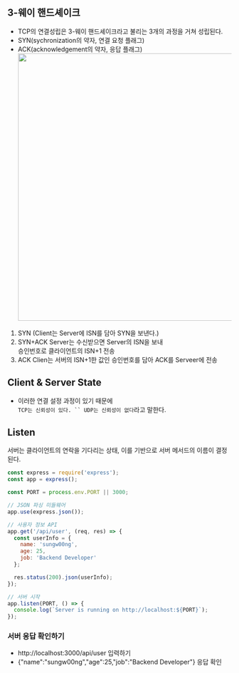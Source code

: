 ## 3-웨이 핸드셰이크
- TCP의 연결성립은 3-웨이 핸드셰이크라고 불리는 3개의 과정을 거쳐 성립된다.
- SYN(sychronization의 약자, 연결 요청 플래그)
- ACK(acknowledgement의 약자, 응답 플래그) <br>
<img src="https://github.com/user-attachments/assets/c0b4cef1-06ce-44d0-9caf-8a711e571c84" width="600"/><br>
1. SYN (Client는 Server에 ISN를 담아 SYN을 보낸다.) 
2. SYN+ACK Server는 수신받으면 Server의 ISN을 보내 <br> 승인번호로 클라이언트의 ISN+1 전송
3. ACK Clien는 서버의 ISN+1한 값인 승인번호를 담아 ACK를 Serveer에 전송

## Client & Server State
- 이러한 연결 설정 과정이 있기 때문에  <br>
` TCP는 신뢰성이 있다. `` UDP는 신뢰성이 없다 `라고 말한다.

## Listen
서버는 클라이언트의 연락을 기다리는 상태, 이를 기반으로 서버 메서드의 이름이 결정된다.
```node.js
const express = require('express');
const app = express();

const PORT = process.env.PORT || 3000;

// JSON 파싱 미들웨어
app.use(express.json());

// 사용자 정보 API
app.get('/api/user', (req, res) => {
  const userInfo = {
    name: 'sungw00ng',
    age: 25,
    job: 'Backend Developer'
  };

  res.status(200).json(userInfo);
});

// 서버 시작
app.listen(PORT, () => {
  console.log(`Server is running on http://localhost:${PORT}`);
});
```

### 서버 응답 확인하기
- http://localhost:3000/api/user 입력하기
- {"name":"sungw00ng","age":25,"job":"Backend Developer"} 응답 확인
